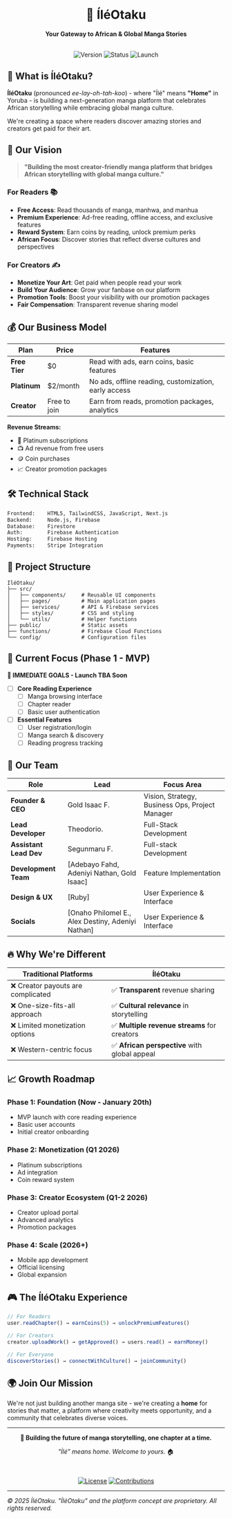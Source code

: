 # <div align="center">🎌 ÍléOtaku</div>

<div align="center">
<strong>Your Gateway to African & Global Manga Stories</strong>
</div>

<br>

<div align="center">

![Version](https://img.shields.io/badge/version-1.0.0-blue?style=for-the-badge)
![Status](https://img.shields.io/badge/status-development-orange?style=for-the-badge)
![Launch](https://img.shields.io/badge/launch-TBA-brightgreen?style=for-the-badge)

</div>

## 🌟 What is ÍléOtaku?

**ÍléOtaku** (pronounced *ee-lay-oh-tah-koo*) - where "Ílé" means **"Home"** in Yoruba - is building a next-generation manga platform that celebrates African storytelling while embracing global manga culture.

We're creating a space where readers discover amazing stories and creators get paid for their art.

## 🚀 Our Vision

> **"Building the most creator-friendly manga platform that bridges African storytelling with global manga culture."**

### For Readers 📚
- **Free Access**: Read thousands of manga, manhwa, and manhua
- **Premium Experience**: Ad-free reading, offline access, and exclusive features
- **Reward System**: Earn coins by reading, unlock premium perks
- **African Focus**: Discover stories that reflect diverse cultures and perspectives

### For Creators ✍️
- **Monetize Your Art**: Get paid when people read your work
- **Build Your Audience**: Grow your fanbase on our platform
- **Promotion Tools**: Boost your visibility with our promotion packages
- **Fair Compensation**: Transparent revenue sharing model

## 💰 Our Business Model

| Plan | Price | Features |
|------|-------|----------|
| **Free Tier** | $0 | Read with ads, earn coins, basic features |
| **Platinum** | $2/month | No ads, offline reading, customization, early access |
| **Creator** | Free to join | Earn from reads, promotion packages, analytics |

**Revenue Streams:**
- 💎 Platinum subscriptions
- 📺 Ad revenue from free users  
- 🪙 Coin purchases
- 📈 Creator promotion packages

## 🛠️ Technical Stack

```bash
Frontend:    HTML5, TailwindCSS, JavaScript, Next.js
Backend:     Node.js, Firebase
Database:    Firestore
Auth:        Firebase Authentication
Hosting:     Firebase Hosting
Payments:    Stripe Integration
```

## 📁 Project Structure

```
ÍléOtaku/
├── src/
│   ├── components/     # Reusable UI components
│   ├── pages/          # Main application pages
│   ├── services/       # API & Firebase services
│   ├── styles/         # CSS and styling
│   └── utils/          # Helper functions
├── public/             # Static assets
├── functions/          # Firebase Cloud Functions
└── config/             # Configuration files
```

## 🎯 Current Focus (Phase 1 - MVP)

**🚨 IMMEDIATE GOALS - Launch TBA Soon**

- [ ] **Core Reading Experience**
  - [ ] Manga browsing interface
  - [ ] Chapter reader
  - [ ] Basic user authentication

- [ ] **Essential Features**
  - [ ] User registration/login
  - [ ] Manga search & discovery
  - [ ] Reading progress tracking

## 👥 Our Team

| Role | Lead | Focus Area |
|------|------|------------|
| **Founder & CEO** | Gold Isaac F. | Vision, Strategy, Business Ops, Project Manager |
| **Lead Developer** | Theodorio. | Full-Stack Development |
| **Assistant Lead Dev** | Segunmaru F. | Full-stack Development |
| **Development Team** | [Adebayo Fahd, Adeniyi Nathan, Gold Isaac] | Feature Implementation |
| **Design & UX** | [Ruby] | User Experience & Interface |
| **Socials** | [Onaho Philomel E., Alex Destiny, Adeniyi Nathan] | User Experience & Interface |


## 🔥 Why We're Different

| Traditional Platforms | ÍléOtaku |
|-----------------------|----------|
| ❌ Creator payouts are complicated | ✅ **Transparent** revenue sharing |
| ❌ One-size-fits-all approach | ✅ **Cultural relevance** in storytelling |
| ❌ Limited monetization options | ✅ **Multiple revenue streams** for creators |
| ❌ Western-centric focus | ✅ **African perspective** with global appeal |

## 📈 Growth Roadmap

### Phase 1: Foundation (Now - January 20th)
- MVP launch with core reading experience
- Basic user accounts
- Initial creator onboarding

### Phase 2: Monetization (Q1 2026)
- Platinum subscriptions
- Ad integration
- Coin reward system

### Phase 3: Creator Ecosystem (Q1-2 2026)
- Creator upload portal
- Advanced analytics
- Promotion packages

### Phase 4: Scale (2026+)
- Mobile app development
- Official licensing
- Global expansion

## 🎮 The ÍléOtaku Experience

```javascript
// For Readers
user.readChapter() → earnCoins(5) → unlockPremiumFeatures()

// For Creators  
creator.uploadWork() → getApproved() → users.read() → earnMoney()

// For Everyone
discoverStories() → connectWithCulture() → joinCommunity()
```

## 🌍 Join Our Mission

We're not just building another manga site - we're creating a **home** for stories that matter, a platform where creativity meets opportunity, and a community that celebrates diverse voices.

---

<div align="center">

**💫 Building the future of manga storytelling, one chapter at a time.**

*"Ílé" means home. Welcome to yours.* 🏠

</div>

<br>

<div align="center">

[![License](https://img.shields.io/badge/license-MIT-green?style=for-the-badge)](LICENSE)
[![Contributions](https://img.shields.io/badge/contributions-welcome-brightgreen?style=for-the-badge)](CONTRIBUTING.md)

</div>

---

*© 2025 ÍléOtaku. "ÍléOtaku" and the platform concept are proprietary. All rights reserved.*
